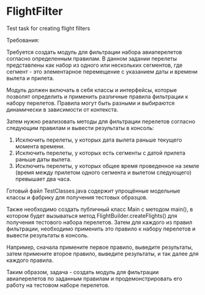 # FlightFilter
Test task for creating flight filters

Требования:

Требуется создать модуль для фильтрации набора авиаперелетов согласно определенным правилам. В данном задании перелеты представлены как набор из одного или нескольких сегментов, где сегмент - это элементарное перемещение с указанием даты и времени вылета и прилета.

Модуль должен включать в себя классы и интерфейсы, которые позволят определить и применить различные правила фильтрации к набору перелетов. Правила могут быть разными и выбираются динамически в зависимости от контекста. 

Затем нужно реализовать методы для фильтрации перелетов согласно следующим правилам и вывести результаты в консоль:

1. Исключить перелеты, у которых дата вылета раньше текущего момента времени.
2. Исключить перелеты, у которых есть сегменты с датой прилета раньше даты вылета.
3. Исключить перелеты, у которых общее время проведенное на земле (время между прилетом одного сегмента и вылетом следующего) превышает два часа.

Готовый файл TestClasses.java содержит упрощённые модельные классы и фабрику для получения тестовых образцов. 

Также необходимо создать публичный класс Main с методом main(), в котором будет вызываться метод FlightBuilder.createFlights() для получения тестового набора перелетов. Затем для каждого из правил фильтрации, необходимо применить это правило к набору перелетов и вывести результаты в консоль.

Например, сначала примените первое правило, выведите результаты, затем примените второе правило, выведите результаты, и так далее для каждого правила.

Таким образом, задача - создать модуль для фильтрации авиаперелетов по заданным правилам и продемонстрировать его работу на тестовом наборе перелетов.

